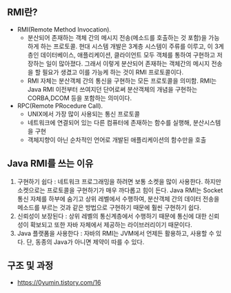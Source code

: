 ## RMI란?
- RMI(Remote Method Invocation).
  <ul><li>분산되어 존재하는 객체 간의 메시지 전송(메소드를 호출하는 것 포함)을 가능하게 하는 프로토콜. 현대 시스템 개발은 3계층 시스템이 주류를 이루고, 이 3계층인 데이터베이스, 애플리케이션, 클라이언트 모두 객체를 통하여 구현하고 저장하는 일이 많아졌다. 그래서 이렇게 분산되어 존재하는 객체간의 메시지 전송을 할 필요가 생겼고 이를 가능케 하는 것이 RMI 프로토콜이다.</li>
  <li>RMI 자체는 분산객체 간의 통신을 구현하는 모든 프로토콜을 의미함. RMI는 Java RMI 이전부터 쓰여지던 단어로써 분산객체의 개념을 구현하는 CORBA,DCOM 등을 포함하는 의미이다.</li></ul>
- RPC(Remote PRocedure Call).
  <ul><li>UNIX에서 가장 많이 사용되는 통신 프로토콜</li>
  <li>네트워크에 연결되어 있는 다른 컴퓨터에 존재하는 함수를 실행해, 분산시스템을 구현</li>
  <li>객체지향이 아닌 순차적인 언어로 개발된 애플리케이션의 함수만을 호출</li></ul>
  
## Java RMI를 쓰는 이유
<ol><li>구현하기 쉽다 : 네트워크 프로그래밍을 하려면 보통 소켓을 많이 사용한다. 하지만 소켓으로는 프로토콜을 구현하기가 매우 까다롭고 힘이 든다. Java RMI는 Socket 통신 자체를 하부에 숨기고 상위 레벨에서 수행하여, 분산객체 간의 데이터 전송을 메소드를 부르는 것과 같은 방법으로 구현하기 때문에 훨씬 구현하기 쉽다.</li>
<li>신뢰성이 보장된다 : 상위 레벨의 통신계층에서 수행하기 때문에 통신에 대한 신뢰성이 확보되고 또한 자바 자체에서 제공하는 라이브러리이기 때문이다. </li>
<li>Java 플랫폼을 사용한다 : 자바의 RMI는 JVM에서 언제든 활용하고, 사용할 수 있다. 단, 동종의 Java가 아니면 제약이 따를 수 있다.</li></ol>

## 구조 및 과정
- https://0yumin.tistory.com/16
